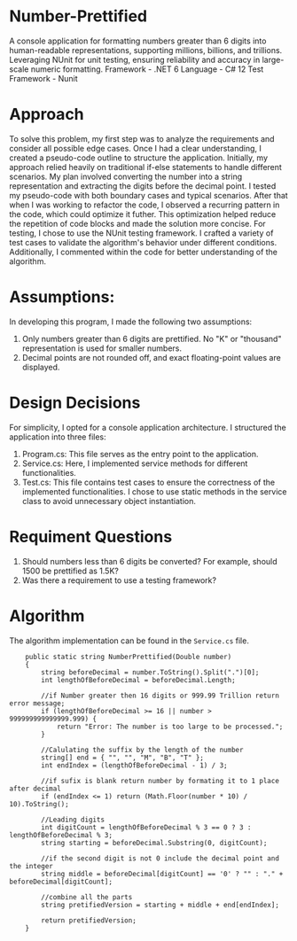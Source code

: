 # Number-Prettified
A console application for formatting numbers greater than 6 digits into human-readable representations, supporting millions, billions, and trillions. Leveraging NUnit for unit testing, ensuring reliability and accuracy in large-scale numeric formatting.
Framework - .NET 6
Language - C# 12
Test Framework - Nunit
# Approach
To solve this problem, my first step was to analyze the requirements and consider all possible edge cases. Once I had a clear understanding, I created a pseudo-code outline to structure the application. Initially, my approach relied heavily on traditional if-else statements to handle different scenarios. My plan involved converting the number into a string representation and extracting the digits before the decimal point. I tested my pseudo-code with both boundary cases and typical scenarios. After that when I was working to refactor the code, I observed a recurring pattern in the code, which could optimize it futher. This optimization helped reduce the repetition of code blocks and made the solution more concise. For testing, I chose to use the NUnit testing framework. I crafted a variety of test cases to validate the algorithm's behavior under different conditions. Additionally, I commented within the code for better understanding of the algorithm.
# Assumptions:
In developing this program, I made the following two assumptions:
1) Only numbers greater than 6 digits are prettified. No "K" or "thousand" representation is used for smaller numbers.
2) Decimal points are not rounded off, and exact floating-point values are displayed. 
# Design Decisions
For simplicity, I opted for a console application architecture. I structured the application into three files:
1) Program.cs: This file serves as the entry point to the application.
2) Service.cs: Here, I implemented service methods for different functionalities.
3) Test.cs: This file contains test cases to ensure the correctness of the implemented functionalities.
I chose to use static methods in the service class to avoid unnecessary object instantiation.
# Requiment Questions
1) Should numbers less than 6 digits be converted? For example, should 1500 be prettified as 1.5K?
2) Was there a requirement to use a testing framework?

# Algorithm

The algorithm implementation can be found in the `Service.cs` file. 


        public static string NumberPrettified(Double number)
        {
            string beforeDecimal = number.ToString().Split(".")[0];
            int lengthOfBeforeDecimal = beforeDecimal.Length;

            //if Number greater then 16 digits or 999.99 Trillion return error message;
            if (lengthOfBeforeDecimal >= 16 || number > 999999999999999.999) {
                return "Error: The number is too large to be processed.";
            }

            //Calulating the suffix by the length of the number
            string[] end = { "", "", "M", "B", "T" };
            int endIndex = (lengthOfBeforeDecimal - 1) / 3;

            //if sufix is blank return number by formating it to 1 place after decimal
            if (endIndex <= 1) return (Math.Floor(number * 10) / 10).ToString();

            //Leading digits
            int digitCount = lengthOfBeforeDecimal % 3 == 0 ? 3 : lengthOfBeforeDecimal % 3;
            string starting = beforeDecimal.Substring(0, digitCount);

            //if the second digit is not 0 include the decimal point and the integer
            string middle = beforeDecimal[digitCount] == '0' ? "" : "." + beforeDecimal[digitCount];

            //combine all the parts
            string pretifiedVersion = starting + middle + end[endIndex];

            return pretifiedVersion;
        }




